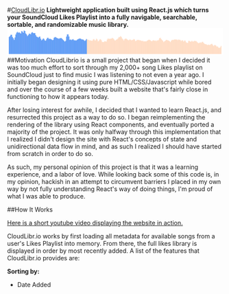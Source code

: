 #[CloudLibr.io](http://cloudlibr.io)
**Lightweight application built using React.js which turns your SoundCloud Likes Playlist into a fully navigable, searchable, sortable, and randomizable music library.**
![alt tag](/readme_image.png)
##Motivation
CloudLibrio is a small project that began when I decided it was too much effort to sort through my 2,000+ song Likes playlist on SoundCloud just to find music I was listening to not even a year ago. I initially began designing it using pure HTML/CSS/Javascript while bored and over the course of a few weeks built a website that's fairly close in functioning to how it appears today. 

After losing interest for awhile, I decided that I wanted to learn React.js, and resurrected this project as a way to do so. I began reimplementing the rendering of the library using React components, and eventually ported a majority of the project. It was only halfway through this implementation that I realized I didn't design the site with React's concepts of state and unidirectional data flow in mind, and as such I realized I should have started from scratch in order to do so.

As such, my personal opinion of this project is that it was a learning experience, and a labor of love. While looking back some of this code is, in my opinion, hackish in an attempt to circumvent barriers I placed in my own way by not fully understanding React's way of doing things, I'm proud of what I was able to produce.

##How It Works

[Here is a short youtube video displaying the website in action.](https://www.youtube.com/watch?v=xakspFctrKQ)

CloudLibr.io works by first loading all metadata for available songs from a user's Likes Playlist into memory. From there, the full likes library is displayed in order by most recently added. A list of the features that CloudLibr.io provides are:

**Sorting by:**
- Date Added